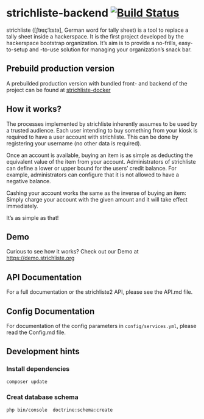 # strichliste-backend  [![Build Status](https://travis-ci.org/strichliste/strichliste-backend.svg?branch=master)](https://travis-ci.org/strichliste/strichliste-backend)

strichliste ([ʃtʀɪçˈlɪstə], German word for tally sheet) is a tool to replace a tally sheet inside a hackerspace. It is the first project developed by the hackerspace bootstrap organization.
It’s aim is to provide a no-frills, easy-to-setup and -to-use solution for managing your organization’s snack bar. 

## Prebuild production version

A prebuilded production version with bundled front- and backend of the project can be found at [strichliste-docker](https://github.com/Westwoodlabs/strichliste-docker)

## How it works?

The processes implemented by strichliste inherently assumes to be used by a trusted audience. Each user intending to buy something from your kiosk is required to have a user account with strichliste. This can be done by registering your username (no other data is required).

Once an account is available, buying an item is as simple as deducting the equivalent value of the item from your account. Administrators of strichliste can define a lower or upper bound for the users’ credit balance. For example, administrators can configure that it is not allowed to have a negative balance.

Cashing your account works the same as the inverse of buying an item: Simply charge your account with the given amount and it will take effect immediately.

It’s as simple as that!

## Demo

Curious to see how it works? Check out our Demo at https://demo.strichliste.org

## API Documentation

For a full documentation or the strichliste2 API, please see the API.md file.


## Config Documentation

For documentation of the config parameters in `config/services.yml`, please read the Config.md file.

## Development hints

### Install dependencies
```bash
composer update
```

### Creat database schema
```bash
php bin/console  doctrine:schema:create
```


